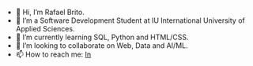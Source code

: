 - 👋 Hi, I’m Rafael Brito.
- 👀 I’m a Software Development Student at IU International University of Applied Sciences.
- 🌱 I’m currently learning SQL, Python and HTML/CSS.
- 💞️ I’m looking to collaborate on Web, Data and AI/ML.
- 📫 How to reach me: [In](https://www.linkedin.com/in/brito-rafael/)

<!---
britoraf/britoraf is a ✨ special ✨ repository because its `README.md` (this file) appears on your GitHub profile.
You can click the Preview link to take a look at your changes.
--->
